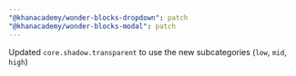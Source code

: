 ```yaml
---
"@khanacademy/wonder-blocks-dropdown": patch
"@khanacademy/wonder-blocks-modal": patch
---
```


Updated `core.shadow.transparent` to use the new subcategories (`low`, `mid`, `high`)
